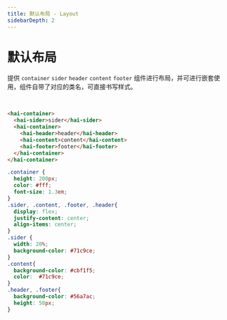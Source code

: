 ```yaml
---
title: 默认布局 - Layout
sidebarDepth: 2
---
```


# 默认布局

提供 `container` `sider` `header` `content` `footer` 组件进行布局，并可进行嵌套使用，组件自带了对应的类名，可直接书写样式。

<br>

<ClientOnly>
<layer-demo-1></layer-demo-1>
</ClientOnly>

```html
<hai-container>
  <hai-sider>sider</hai-sider>
  <hai-container>
    <hai-header>header</hai-header>
    <hai-content>content</hai-content>
    <hai-footer>footer</hai-footer>
  </hai-container>
</hai-container>
```
```css
.container {
  height: 200px;
  color: #fff;
  font-size: 1.3em;
}
.sider, .content, .footer, .header{
  display: flex;
  justify-content: center;
  align-items: center;
}
.sider {
  width: 20%;
  background-color: #71c9ce;
}
.content{
  background-color: #cbf1f5;
  color:  #71c9ce;
}
.header, .footer{
  background-color: #56a7ac;
  height: 50px;
}
```